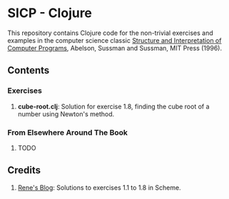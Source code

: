 SICP - Clojure
==============

This repository contains Clojure code for the
non-trivial exercises and examples in the computer
science classic [Structure and Interpretation of
Computer Programs](http://mitpress.mit.edu/sicp/full-text/book/book.html),
 Abelson, Sussman and Sussman, MIT Press (1996).

## Contents

### Exercises

   1. **cube-root.clj**: Solution for exercise 1.8, finding the cube
                         root of a number using Newton's method.

### From Elsewhere Around The Book

   1. TODO

## Credits

   1. [Rene's Blog](http://wanttowriteprograms.blogspot.in/2007/03/structure-and-interpretation-of_14.html):
      Solutions to exercises 1.1 to 1.8 in Scheme.

